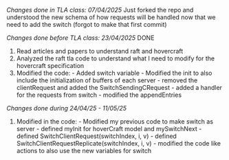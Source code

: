 *Changes done in TLA class: 07/04/2025*
Just forked the repo and understood the new schema of how requests will be handled now that we need to add the switch (forgot to make that first commit)


*Changes done before TLA class: 23/04/2025*
DONE
1. Read articles and papers to understand raft and hovercraft
2. Analyzed the raft tla code to understand what I need to modify for the hovercraft specification
3. Modified the code:
        - Added switch variable
        - Modified the init to also include the initialization of buffers of each server
        - removed the clientRequest and added the SwitchSendingCRequest
        - added a handler for the requests from switch
        - modified the appendEntries


*Changes done during 24/04/25 - 11/05/25*
1. Modified in the code:
        - Modified my previous code to make switch as server
        - defined myInit for hoverCraft model and mySwitchNext
        - defined SwitchClientRequest(switchIndex, i, v)
        - defined SwitchClientRequestReplicate(switchIndex, i, v)
        - modified the code like actions to also use the new variables for switch